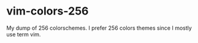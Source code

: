 # vim-colors-256
My dump of 256 colorschemes. I prefer 256 colors themes since I mostly use term vim.
